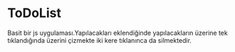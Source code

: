 # ToDoList
Basit bir js uygulaması.Yapılacakları eklendiğinde yapılacakların üzerine  tek tıklandığında üzerini çizmekte iki kere tıklanınca da silmektedir.
